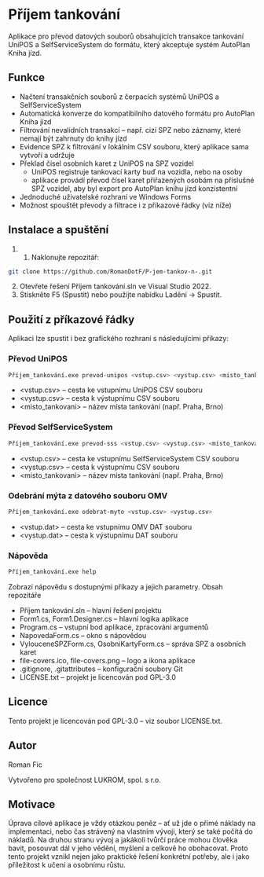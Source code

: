 ﻿# Příjem tankování

Aplikace pro převod datových souborů obsahujících transakce tankování UniPOS a SelfServiceSystem
do formátu, který akceptuje systém AutoPlan Kniha jízd.

## Funkce

- Načtení transakčních souborů z čerpacích systémů UniPOS a SelfServiceSystem
- Automatická konverze do kompatibilního datového formátu pro AutoPlan Kniha jízd
- Filtrování nevalidních transakcí – např. cizí SPZ nebo záznamy, které nemají být zahrnuty do knihy jízd
- Evidence SPZ k filtrování v lokálním CSV souboru, který aplikace sama vytvoří a udržuje
- Překlad čísel osobních karet z UniPOS na SPZ vozidel
	- UniPOS registruje tankovací karty buď na vozidla, nebo na osoby
	- aplikace provádí převod čísel karet přiřazených osobám na příslušné SPZ vozidel, aby byl export pro AutoPlan knihu jízd konzistentní
- Jednoduché uživatelské rozhraní ve Windows Forms
- Možnost spouštět převody a filtrace i z příkazové řádky (viz níže)

## Instalace a spuštění

1. 1. Naklonujte repozitář:
```bash
git clone https://github.com/RomanDotF/P-jem-tankov-n-.git
```
2. Otevřete řešení Příjem tankování.sln ve Visual Studio 2022.
3. Stiskněte F5 (Spustit) nebo použijte nabídku Ladění → Spustit.

## Použití z příkazové řádky

Aplikaci lze spustit i bez grafického rozhraní s následujícími příkazy:

### Převod UniPOS

```bash
Příjem_tankování.exe prevod-unipos <vstup.csv> <vystup.csv> <misto_tankovani>
```
- <vstup.csv> – cesta ke vstupnímu UniPOS CSV souboru
- <vystup.csv> – cesta k výstupnímu CSV souboru
- <misto_tankovani> – název místa tankování (např. Praha, Brno)

### Převod SelfServiceSystem

```bash
Příjem_tankování.exe prevod-sss <vstup.csv> <vystup.csv> <misto_tankovani>
```
- <vstup.csv> – cesta ke vstupnímu SelfServiceSystem CSV souboru
- <vystup.csv> – cesta k výstupnímu CSV souboru
- <misto_tankovani> – název místa tankování (např. Praha, Brno)

### Odebrání mýta z datového souboru OMV

```bash
Příjem_tankování.exe odebrat-myto <vstup.csv> <vystup.csv>
```
- <vstup.dat> – cesta ke vstupnímu OMV DAT souboru
- <vystup.dat> – cesta k výstupnímu DAT souboru

### Nápověda

```bash
Příjem_tankování.exe help
```
Zobrazí nápovědu s dostupnými příkazy a jejich parametry.
Obsah repozitáře
- Příjem tankování.sln – hlavní řešení projektu
- Form1.cs, Form1.Designer.cs – hlavní logika aplikace
- Program.cs – vstupní bod aplikace, zpracování argumentů
- NapovedaForm.cs – okno s nápovědou
- VylouceneSPZForm.cs, OsobniKartyForm.cs – správa SPZ a osobních karet
- file-covers.ico, file-covers.png – logo a ikona aplikace
- .gitignore, .gitattributes – konfigurační soubory Git
- LICENSE.txt – projekt je licencován pod GPL-3.0
## Licence

Tento projekt je licencován pod GPL-3.0 – viz soubor LICENSE.txt.

## Autor

Roman Fic

Vytvořeno pro společnost LUKROM, spol. s r.o.

## Motivace

Úprava cílové aplikace je vždy otázkou peněz – ať už jde o přímé náklady na implementaci, nebo čas strávený na vlastním vývoji, který se také počítá do nákladů.
Na druhou stranu vývoj a jakákoli tvůrčí práce mohou člověka bavit, posouvat dál v jeho vědění, myšlení a celkově ho obohacovat.
Proto tento projekt vznikl nejen jako praktické řešení konkrétní potřeby, ale i jako příležitost k učení a osobnímu růstu.